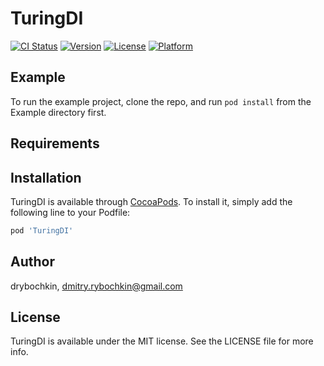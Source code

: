 # TuringDI

[![CI Status](https://img.shields.io/travis/drybochkin/TuringDI.svg?style=flat)](https://travis-ci.org/drybochkin/TuringDI)
[![Version](https://img.shields.io/cocoapods/v/TuringDI.svg?style=flat)](https://cocoapods.org/pods/TuringDI)
[![License](https://img.shields.io/cocoapods/l/TuringDI.svg?style=flat)](https://cocoapods.org/pods/TuringDI)
[![Platform](https://img.shields.io/cocoapods/p/TuringDI.svg?style=flat)](https://cocoapods.org/pods/TuringDI)

## Example

To run the example project, clone the repo, and run `pod install` from the Example directory first.

## Requirements

## Installation

TuringDI is available through [CocoaPods](https://cocoapods.org). To install
it, simply add the following line to your Podfile:

```ruby
pod 'TuringDI'
```

## Author

drybochkin, dmitry.rybochkin@gmail.com

## License

TuringDI is available under the MIT license. See the LICENSE file for more info.
